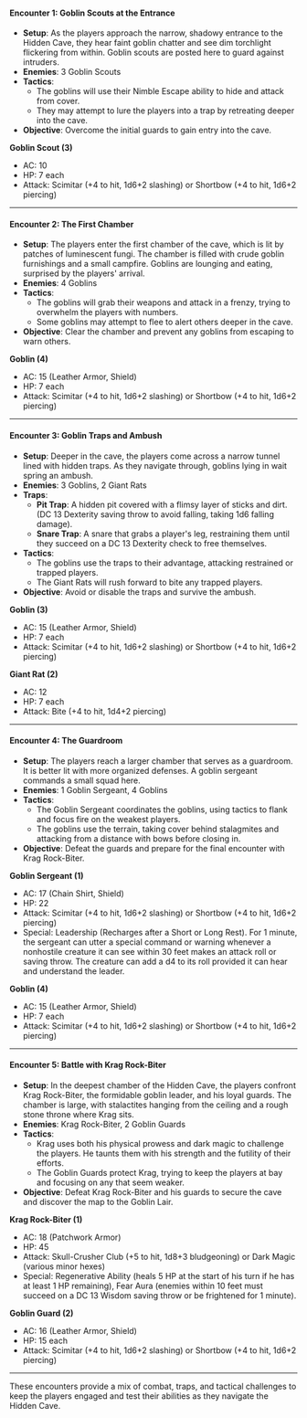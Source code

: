 
#### Encounter 1: Goblin Scouts at the Entrance
- **Setup**: As the players approach the narrow, shadowy entrance to the Hidden Cave, they hear faint goblin chatter and see dim torchlight flickering from within. Goblin scouts are posted here to guard against intruders.
- **Enemies**: 3 Goblin Scouts
- **Tactics**:
  - The goblins will use their Nimble Escape ability to hide and attack from cover.
  - They may attempt to lure the players into a trap by retreating deeper into the cave.
- **Objective**: Overcome the initial guards to gain entry into the cave.

**Goblin Scout (3)**
- AC: 10
- HP: 7 each
- Attack: Scimitar (+4 to hit, 1d6+2 slashing) or Shortbow (+4 to hit, 1d6+2 piercing)

---

#### Encounter 2: The First Chamber
- **Setup**: The players enter the first chamber of the cave, which is lit by patches of luminescent fungi. The chamber is filled with crude goblin furnishings and a small campfire. Goblins are lounging and eating, surprised by the players' arrival.
- **Enemies**: 4 Goblins
- **Tactics**:
  - The goblins will grab their weapons and attack in a frenzy, trying to overwhelm the players with numbers.
  - Some goblins may attempt to flee to alert others deeper in the cave.
- **Objective**: Clear the chamber and prevent any goblins from escaping to warn others.

**Goblin (4)**
- AC: 15 (Leather Armor, Shield)
- HP: 7 each
- Attack: Scimitar (+4 to hit, 1d6+2 slashing) or Shortbow (+4 to hit, 1d6+2 piercing)

---

#### Encounter 3: Goblin Traps and Ambush
- **Setup**: Deeper in the cave, the players come across a narrow tunnel lined with hidden traps. As they navigate through, goblins lying in wait spring an ambush.
- **Enemies**: 3 Goblins, 2 Giant Rats
- **Traps**:
  - **Pit Trap**: A hidden pit covered with a flimsy layer of sticks and dirt. (DC 13 Dexterity saving throw to avoid falling, taking 1d6 falling damage).
  - **Snare Trap**: A snare that grabs a player's leg, restraining them until they succeed on a DC 13 Dexterity check to free themselves.
- **Tactics**:
  - The goblins use the traps to their advantage, attacking restrained or trapped players.
  - The Giant Rats will rush forward to bite any trapped players.
- **Objective**: Avoid or disable the traps and survive the ambush.

**Goblin (3)**
- AC: 15 (Leather Armor, Shield)
- HP: 7 each
- Attack: Scimitar (+4 to hit, 1d6+2 slashing) or Shortbow (+4 to hit, 1d6+2 piercing)

**Giant Rat (2)**
- AC: 12
- HP: 7 each
- Attack: Bite (+4 to hit, 1d4+2 piercing)

---

#### Encounter 4: The Guardroom
- **Setup**: The players reach a larger chamber that serves as a guardroom. It is better lit with more organized defenses. A goblin sergeant commands a small squad here.
- **Enemies**: 1 Goblin Sergeant, 4 Goblins
- **Tactics**:
  - The Goblin Sergeant coordinates the goblins, using tactics to flank and focus fire on the weakest players.
  - The goblins use the terrain, taking cover behind stalagmites and attacking from a distance with bows before closing in.
- **Objective**: Defeat the guards and prepare for the final encounter with Krag Rock-Biter.

**Goblin Sergeant (1)**
- AC: 17 (Chain Shirt, Shield)
- HP: 22
- Attack: Scimitar (+4 to hit, 1d6+2 slashing) or Shortbow (+4 to hit, 1d6+2 piercing)
- Special: Leadership (Recharges after a Short or Long Rest). For 1 minute, the sergeant can utter a special command or warning whenever a nonhostile creature it can see within 30 feet makes an attack roll or saving throw. The creature can add a d4 to its roll provided it can hear and understand the leader.

**Goblin (4)**
- AC: 15 (Leather Armor, Shield)
- HP: 7 each
- Attack: Scimitar (+4 to hit, 1d6+2 slashing) or Shortbow (+4 to hit, 1d6+2 piercing)

---

#### Encounter 5: Battle with Krag Rock-Biter
- **Setup**: In the deepest chamber of the Hidden Cave, the players confront Krag Rock-Biter, the formidable goblin leader, and his loyal guards. The chamber is large, with stalactites hanging from the ceiling and a rough stone throne where Krag sits.
- **Enemies**: Krag Rock-Biter, 2 Goblin Guards
- **Tactics**:
  - Krag uses both his physical prowess and dark magic to challenge the players. He taunts them with his strength and the futility of their efforts.
  - The Goblin Guards protect Krag, trying to keep the players at bay and focusing on any that seem weaker.
- **Objective**: Defeat Krag Rock-Biter and his guards to secure the cave and discover the map to the Goblin Lair.

**Krag Rock-Biter (1)**
- AC: 18 (Patchwork Armor)
- HP: 45
- Attack: Skull-Crusher Club (+5 to hit, 1d8+3 bludgeoning) or Dark Magic (various minor hexes)
- Special: Regenerative Ability (heals 5 HP at the start of his turn if he has at least 1 HP remaining), Fear Aura (enemies within 10 feet must succeed on a DC 13 Wisdom saving throw or be frightened for 1 minute).

**Goblin Guard (2)**
- AC: 16 (Leather Armor, Shield)
- HP: 15 each
- Attack: Scimitar (+4 to hit, 1d6+2 slashing) or Shortbow (+4 to hit, 1d6+2 piercing)

---

These encounters provide a mix of combat, traps, and tactical challenges to keep the players engaged and test their abilities as they navigate the Hidden Cave.